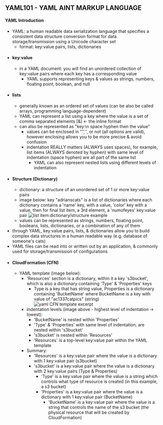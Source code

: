 ## YAML101 - YAML AINT MARKUP LANGUAGE ##

#### YAML Introduction ####
* YAML: a human readable data serialization language that specifies a consistent data structure conversion format for data storage/transmission using a Unicode character set
  * format: key:value pairs, lists, dictionaries
* #### key:value ####
  * in a YAML document: you will find an unordered collection of key:value pairs where each key has a corresponding value
    * YAML supports representing keys & values as strings, numbers, floating point, boolean, and null 
* #### lists ####
  * generally known as an ordered set of values (can be also be called arrays, programming language-dependent)
  * YAML can represent a list using a key where the value is a set of comma separated elements [&] <- the inline format
  * can also be represented as "key:\n space hyphen then the value"
    * values can be enclosed in "",'', or not (all options are valid), however enclosing allows you to be more precise & avoid confusion
    * indentation REALLY matters (ALWAYS uses spaces), for example, list items (ALWAYS denoted by hyphen) with same level of indentation (space hyphen) are all part of the same list
      * YAML can also represent nested lists using different levels of indentation 
* #### Structure (Dictionary) ####
  * dictionary: a structure of an unordered set of 1 or more key:value pairs
  * image below: key "adrianscats" is a list of dictionaries where each dictionary contains a 'name' key, with a value, 'color' key with a value, then for final list item, a 3rd element, a 'numofeyes' key:value pair
![list item:dictionary/structure example](https://i.postimg.cc/rF5BghY6/image.png)
  * values can be represented as strings, numbers, floating point, booleans, lists, dictionaries, or a combination of any of them
* through YAML, key:value pairs, lists, & dictionaries allow you to build complex data structures in a human readable way (e.g. database of someone's cats)
* YAML files can be read into or written out by an application, & commonly used for storage/transmission of configurations 
* #### CloudFormation (CFN) ####
  * YAML template (image below):
    * 'Resources' section is a dictionary, within it a key 's3bucket', which is also a dictionary containing 'Type' & 'Properties' keys
      * Type is a key that has string value, Properties is a dictionary containing 'BucketName' where BucketName is a key with value of "ac1337catpics" (string)
  ![yaml CFN template excerpt](https://i.postimg.cc/7ZzQsg3M/image2-resize.png)
    * indentation levels (image above - highest level of indentation -> lowest):
      * 'BucketName' is nested within 'Properties'
      * 'Type' & 'Properties' with same level of indentation, are nested within 's3bucket'
      * 's3bucket' is nested within 'Resources'
      * 'Resources' is a top-level key:value pair within the YAML template
    * Summary:
      * 'Resources' is a key:value pair where the value is a dictionary with 1 key:value pair (s3bucket)
      * 's3bucket' is a key:value pair where the value is a dictionary with 2 key:value pairs (Type & Properties)
        * 'Type' is a key:value pair where the value is a string which controls what type of resource is created (in this example, a s3 bucket)
        * 'Properties' is a key:value pair where the value is a dictionary with 1 key:value pair (BucketName)
          * 'BucketName' is a key:value pair where the value is a string that controls the name of the s3 bucket (the physical resource that will be created by CloudFormation)  

